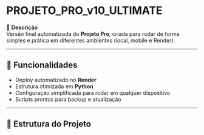 # PROJETO_PRO_v10_ULTIMATE  

📌 **Descrição**  
Versão final automatizada do **Projeto Pro**, criada para rodar de forma simples e prática em diferentes ambientes (local, mobile e Render).  

---

## 🚀 Funcionalidades  
- Deploy automatizado no **Render**  
- Estrutura otimizada em **Python**  
- Configuração simplificada para rodar em qualquer dispositivo  
- Scripts prontos para backup e atualização  

---

## 📂 Estrutura do Projeto
